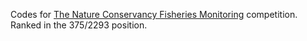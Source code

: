 Codes for [The Nature Conservancy Fisheries Monitoring](https://www.kaggle.com/c/the-nature-conservancy-fisheries-monitoring) competition. Ranked in the 375/2293 position.



